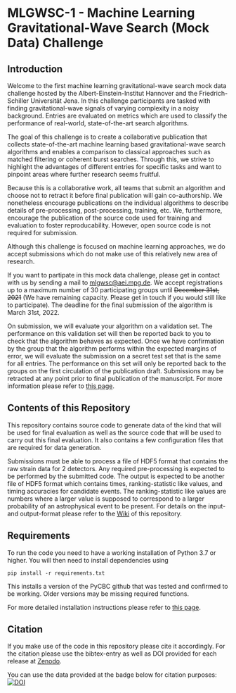 # MLGWSC-1 - Machine Learning Gravitational-Wave Search (Mock Data) Challenge

## Introduction

Welcome to the first machine learning gravitational-wave search mock 
data challenge hosted by the Albert-Einstein-Institut Hannover and the 
Friedrich-Schiller Universität Jena. In this challenge participants are 
tasked with finding gravitational-wave signals of varying complexity in 
a noisy background. Entries are evaluated on metrics which are used to 
classify the performance of real-world, state-of-the-art search 
algorithms.

The goal of this challenge is to create a collaborative publication that 
collects state-of-the-art machine learning based gravitational-wave 
search algorithms and enables a comparison to classical approaches 
such as matched filtering or coherent burst searches. Through this, we 
strive to highlight the advantages of different entries for specific 
tasks and want to pinpoint areas where further research seems fruitful.

Because this is a collaborative work, all teams that submit an algorithm 
and choose not to retract it before final publication will gain 
co-authorship. We nonetheless encourage publications on the individual 
algorithms to describe details of pre-processing, post-processing, 
training, etc. We, furthermore, encourage the publication of the source 
code used for training and evaluation to foster reproducability. 
However, open source code is not required for submission.

Although this challenge is focused on machine learning approaches, we do 
accept submissions which do not make use of this relatively new area of 
research.

If you want to partipate in this mock data challenge, please get in 
contact with us by sending a mail to [mlgwsc@aei.mpg.de](mailto:mlgwsc@aei.mpg.de).
We accept registrations up to a maximum number of 30 participating 
groups until ~~December 31st, 2021~~ (We have remaining capacity. Please
get in touch if you would still like to participate). The deadline for
the final submission of the algorithm is March 31st, 2022.

On submission, we will evaluate your algorithm on a validation set. The 
performance on this validation set will then be reported back to you to 
check that the algorithm behaves as expected. Once we have confirmation 
by the group that the algorithm performs within the expected margins of 
error, we will evaluate the submission on a secret test set that is the 
same for all entries. The performance on this set will only be reported 
back to the groups on the first circulation of the publication draft. 
Submissions may be retracted at any point prior to final publication of 
the manuscript. For more information please refer to [this page](https://github.com/gwastro/ml-mock-data-challenge-1/wiki/Submission-Details).

## Contents of this Repository

This repository contains source code to generate data of the kind that 
will be used for final evaluation as well as the source code that will 
be used to carry out this final evaluation. It also contains a few 
configuration files that are required for data generation.

Submissions must be able to process a file of HDF5 format that contains 
the raw strain data for 2 detectors. Any required pre-processing is 
expected to be performed by the submitted code. The output is expected 
to be another file of HDF5 format which contains times, 
ranking-statistic like values, and timing accuracies for candidate 
events. The ranking-statistic like values are numbers where a larger 
value is supposed to correspond to a larger probability of an 
astrophysical event to be present. For details on the input- and
output-format please refer to the [Wiki](https://github.com/gwastro/ml-mock-data-challenge-1/wiki/Submission-Details#algorithm-inputoutput-format) of this repository.

## Requirements
To run the code you need to have a working installation of Python 3.7 or
higher. You will then need to install dependencies using
```
pip install -r requirements.txt
```
This installs a version of the PyCBC github that was tested and
confirmed to be working. Older versions may be missing required functions.

For more detailed installation instructions please refer to [this page](https://github.com/gwastro/ml-mock-data-challenge-1/wiki/Provided-Software#requirements).

## Citation
If you make use of the code in this repository please cite it
accordingly. For the citation please use the bibtex-entry as well as DOI
provided for each release at [Zenodo](https://zenodo.org/).

You can use the data provided at the badge below for citation purposes:
[![DOI](https://zenodo.org/badge/387493531.svg)](https://zenodo.org/badge/latestdoi/387493531)
